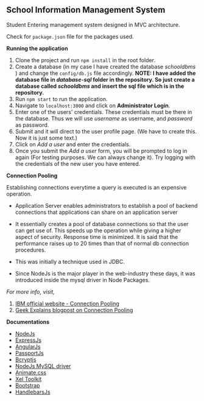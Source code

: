 ## School Information Management System

Student Entering management system designed in MVC architecture.

Check for ``package.json`` file for the packages used.

**Running the application**

1. Clone the project and run ``npm install`` in the root folder.
2. Create a database (in my case I have created the database *schooldbms* )  and change the ``config/db.js`` file accordingly.
**NOTE: I have added the database file in *database-sql* folder in the repository. So just create a database called *schooldbms* and insert the sql file which is in the repository.**
3. Run ``npm start`` to run the application.
4. Navigate to ``localhost:3000`` and click on **Administrator Login**.
5. Enter one of the users' credentials. These credentials must be there in the database. Thus we will use *username* as username, and *password* as password.
6. Submit and it will direct to the user profile page. (We have to create this. Now it is just some text.)
7. Click on *Add a user* and enter the credentials.
8. Once you submit the *Add a user* form, you will be prompted to log in again (For testing purposes. We can always change it). Try logging with the credentials of the new user you have entered.


**Connection Pooling**

 Establishing connections everytime a query is executed is an expensive operation.

* Application Server enables administrators to establish a pool of backend connections
that applications can share on an application server

* It essentially creates a pool of database connections so that the user can get use of. This
speeds up the operation while giving a higher aspect of security. Response time is minimized. It is
said that the performance raises up to 20 times than that of normal db connection procedures.

* This was initially a technique used in JDBC.

* Since NodeJs is the major player in the web-industry these days, it was introduced inside the mysql driver
in Node Packages.

*For more info, visit,*

1. [IBM official website - Connection Pooling](https://www.ibm.com/support/knowledgecenter/en/SSAW57_8.5.5/com.ibm.websphere.nd.doc/ae/cdat_conpool.html)
2. [Geek Explains blogpost on Connection Pooling](http://geekexplains.blogspot.com/2008/06/what-is-connection-pooling-why-do-we.html)



**Documentations**

* [NodeJs](https://nodejs.org/docs/latest-v7.x/api/)
* [ExpressJs](https://expressjs.com/en/guide/routing.html)
* [AngularJs](https://docs.angularjs.org/guide/concepts)
* [PassportJs](http://www.passportjs.org/docs/overview)
* [Bcryptjs](https://www.npmjs.com/package/bcryptjs)
* [NodeJs MySQL driver](https://www.npmjs.com/package/mysql)
* [Animate.css](https://github.com/daneden/animate.css/blob/master/README.md)
* [Xel Toolkit](https://xel-toolkit.org/)
* [Bootstrap](https://getbootstrap.com)
* [HandlebarsJs](http://handlebarsjs.com/)
